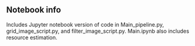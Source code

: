 ## Notebook info
Includes Jupyter notebook version of code in Main_pipeline.py, grid_image_script.py, and filter_image_script.py. Main.ipynb also includes resource estimation. 
